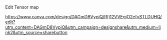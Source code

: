 Edit Tensor map 

https://www.canva.com/design/DAGmD8VypiQ/Rfj12VVEgjO2efvSTLDUHQ/edit?utm_content=DAGmD8VypiQ&utm_campaign=designshare&utm_medium=link2&utm_source=sharebutton
